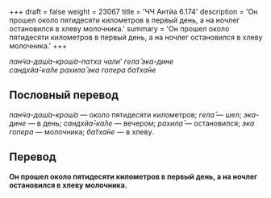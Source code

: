 +++
draft = false
weight = 23067
title = 'ЧЧ Антйа 6.174'
description = 'Он прошел около пятидесяти километров в первый день, а на ночлег остановился в хлеву молочника.'
summary = 'Он прошел около пятидесяти километров в первый день, а на ночлег остановился в хлеву молочника.'
+++

_пан̃ча-даш́а-крош́а-патха чали_’ _гела̄ эка-дине  
сандхйа̄-ка̄ле рахила̄ эка гопера ба̄тха̄не_

## Пословный перевод

_пан̃ча_\-_даш́а_\-_крош́а_ — около пятидесяти километров; _гела̄_ — шел; _эка_\-_дине_ — в день; _сандхйа̄_\-_ка̄ле_ — вечером; _рахила̄_ — остановился; _эка_ _гопера_ — молочника; _ба̄тха̄не_ — в хлеву.

## Перевод

**Он прошел около пятидесяти километров в первый день, а на ночлег остановился в хлеву молочника.**
